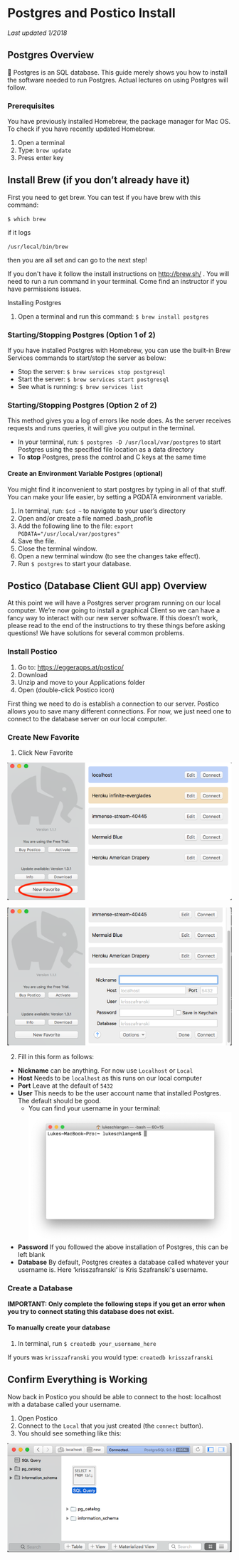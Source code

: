 # Postgres and Postico Install
*Last updated 1/2018*


## Postgres Overview

Postgres is an SQL database. This guide merely shows you how to install the software needed to run Postgres. Actual lectures on using Postgres will follow.

### Prerequisites
You have previously installed Homebrew, the package manager for Mac OS.
To check if you have recently updated Homebrew.

1. Open a terminal
2. Type: `brew update`
3. Press enter key


## Install Brew (if you don’t already have it)

First you need to get brew. You can test if you have brew with this command:

`$ which brew`

if it logs

`/usr/local/bin/brew`

then you are all set and can go to the next step!

If you don't have it follow the install instructions on http://brew.sh/ . You will need to run a run command in your terminal. Come find an instructor if you have permissions issues. 

Installing Postgres

1. Open a terminal and run this command: `$ brew install postgres`

### Starting/Stopping Postgres (Option 1 of 2)

If you have installed Postgres with Homebrew, you can use the built-in Brew Services commands to start/stop the server as below:

- Stop the server: `$ brew services stop postgresql`
- Start the server: `$ brew services start postgresql`
- See what is running: `$ brew services list`


### Starting/Stopping Postgres (Option 2 of 2)

This method gives you a log of errors like node does. As the server receives requests and runs queries, it will give you output in the terminal.

- In your terminal, run: `$ postgres -D /usr/local/var/postgres` to start Postgres using the specified file location as a data directory
- To **stop** Postgres, press the control and C keys at the same time


#### Create an Environment Variable Postgres (optional)

You might find it inconvenient to start postgres by typing in all of that stuff. You can make your life easier, by setting a PGDATA environment variable.

1. In terminal, run: `$cd ~` to navigate to your user’s directory
2. Open and/or create a file named .bash_profile
3. Add the following line to the file: 
    `export PGDATA="/usr/local/var/postgres"`
4. Save the file.
5. Close the terminal window.
6. Open a new terminal window (to see the changes take effect).
7. Run `$ postgres` to start your database.

## Postico (Database Client GUI app) Overview

At this point we will have a Postgres server program running on our local computer. We’re now going to install a graphical Client so we can have a fancy way to interact with our new server software. If this doesn’t work, please read to the end of the instructions to try these things before asking questions! We have solutions for several common problems.

### Install Postico

1. Go to: https://eggerapps.at/postico/
2. Download
3. Unzip and move to your Applications folder
4. Open (double-click Postico icon)

First thing we need to do is establish a connection to our server. Postico allows you to save many different connections. For now, we just need one to connect to the database server on our local computer.

### Create New Favorite

1. Click New Favorite

![Favorite Connections](images/postico-favorites.png)

![Add Connection](images/postico-add-connection.png)


2. Fill in this form as follows:

- **Nickname** can be anything. For now use `Localhost` or `Local`
- **Host** Needs to be `localhost` as this runs on our local computer
- **Port** Leave at the default of `5432`
- **User** This needs to be the user account name that installed Postgres. The default should be good.
    - You can find your username in your terminal:
![Add Connection](images/terminal-username.png)
- **Password** If you followed the above installation of Postgres, this can be left blank
- **Database** By default, Postgres creates a database called whatever your username is. Here ‘krisszafranski’ is Kris Szafranski's username.

### Create a Database

**IMPORTANT: Only complete the following steps if you get an error when you try to connect stating this database does not exist.**

#### To manually create your database

1. In terminal, run `$ createdb your_username_here`

If yours was `krisszafranski` you would type: `createdb krisszafranski`

## Confirm Everything is Working

Now back in Postico you should be able to connect to the host: localhost with a database called your username.

1. Open Postico
2. Connect to the `Local` that you just created (the `connect` button). 
3. You should see something like this:

![Add Connection](images/postico-success.png)

